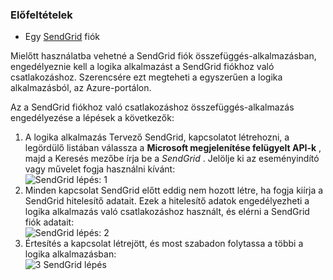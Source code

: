 ### <a name="prerequisites"></a>Előfeltételek
- Egy [SendGrid](https://www.SendGrid.com/) fiók 

Mielőtt használatba vehetné a SendGrid fiók összefüggés-alkalmazásban, engedélyeznie kell a logika alkalmazást a SendGrid fiókhoz való csatlakozáshoz. Szerencsére ezt megteheti a egyszerűen a logika alkalmazásból, az Azure-portálon. 

Az a SendGrid fiókhoz való csatlakozáshoz összefüggés-alkalmazás engedélyezése a lépések a következők:

1. A logika alkalmazás Tervező SendGrid, kapcsolatot létrehozni, a legördülő listában válassza a **Microsoft megjelenítése felügyelt API-k** , majd a Keresés mezőbe írja be a *SendGrid* . Jelölje ki az eseményindító vagy művelet fogja használni kívánt:  
  ![SendGrid lépés: 1](./media/connectors-create-api-sendgrid/sendgrid-1.png)
2. Minden kapcsolat SendGrid előtt eddig nem hozott létre, ha fogja kiírja a SendGrid hitelesítő adatait. Ezek a hitelesítő adatok engedélyezheti a logika alkalmazás való csatlakozáshoz használt, és elérni a SendGrid fiók adatait:  
  ![SendGrid lépés: 2](./media/connectors-create-api-sendgrid/sendgrid-2.png)
3. Értesítés a kapcsolat létrejött, és most szabadon folytassa a többi a logika alkalmazásban:  
  ![3 SendGrid lépés](./media/connectors-create-api-sendgrid/sendgrid-3.png)   
